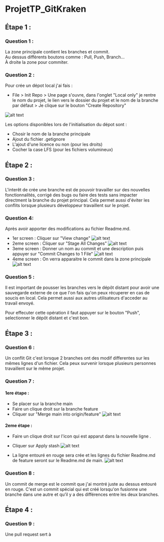 # ProjetTP_GitKraken

 ## Étape 1 :
### Question 1 :
La zone principale contient les branches et commit. </br>
Au dessus différents boutons comme : Pull, Push, Branch... </br>
À droite la zone pour commiter.

### Question 2 :

Pour crée un dépot local j'ai fais : </br>
- File > Init Repo > Une page s'ouvre, dans l'onglet "Local only" je rentre le nom du projet, le lien vers le dossier du projet  et le nom de la branche par défaut > Je clique sur le bouton "Create Repository"
                
![alt text](Init.png)

Les options disponibles lors de l'initialisation du dépot sont : 
- Chosir le nom de la branche principale
- Ajout du fichier .getignore
- L'ajout d'une licence ou non (pour les droits)
- Cocher la case LFS (pour les fichiers volumineux)

## Étape 2 :
### Question 3 : 
L'interêt de crée une branche est de pouvoir travailler sur des nouvelles fonctionnalités, corrigé des bugs ou faire des tests sans impacter directment la branche du projet principal. 
Cela permet aussi d'éviter les conflits lorsque plusieurs développeur travaillent sur le projet.

### Question 4: 
Après avoir apporter des modifications au fichier Readme.md.
- 1er screen : Cliquer sur "View change" 
![alt text](commit1.png) 
- 2eme screen : Cliquer sur "Stage All Changes"
![alt text](commit2.png)
- 3eme screen : Donner un nom au commit et une description puis appuyer sur "Commit Changes to 1 File"
![alt text](commit3.png)
- 4eme screen : On verra apparaitre le commit dans la zone principale
![alt text](commit4.png)

### Question 5 :

Il est important de pousser les branches vers le dépôt distant pour avoir une sauvegarde externe de ce que l'on fais qu'on peux récuperer en cas de soucis en local. Cela permet aussi aux autres utilisateurs d'acceder au travail envoyé. 

Pour effecuter cette opération il faut appuyer sur le bouton "Push", selectionner le dépôt distant et c'est bon.

## Étape 3 :

### Question 6 :
Un conflit Git c'est lorsque 2 branches ont des modif differentes sur les mêmes lignes d'un fichier. Cela peux survenir lorsque plusieurs personnes travaillent sur le même projet.

### Question 7 : 

#### 1ere étape :
- Se placer sur la branche main
- Faire un clique droit sur la branche feature 
- Cliquer sur "Merge main into origin/feature"
![alt text](merge1.png)

#### 2eme étape :
- Faire un clique droit sur l'icon qui est apparut dans la nouvelle ligne .
- Cliquer sur Apply stash
![alt text](merge2.png)

- La ligne entouré en rouge sera crée et les lignes du fichier Readme.md de feature seront sur le Readme.md de main.
![alt text](merge3.png)

### Question 8 : 

Un commit de merge est le commit que j'ai montré juste au dessus entouré en rouge. C'est un commit spécial qui est créé lorsqu'on fusionne une branche dans une autre et qu’il y a des différences entre les deux branches.

## Étape 4 :

### Question 9 : 

Une pull request sert à

